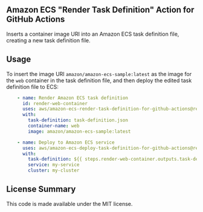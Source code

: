 ## Amazon ECS "Render Task Definition" Action for GitHub Actions

Inserts a container image URI into an Amazon ECS task definition file, creating a new task definition file.

## Usage

To insert the image URI `amazon/amazon-ecs-sample:latest` as the image for the `web` container in the task definition file, and then deploy the edited task definition file to ECS:

```yaml
    - name: Render Amazon ECS task definition
      id: render-web-container
      uses: aws/amazon-ecs-render-task-definition-for-github-actions@release
      with:
        task-definition: task-definition.json
        container-name: web
        image: amazon/amazon-ecs-sample:latest

    - name: Deploy to Amazon ECS service
      uses: aws/amazon-ecs-deploy-task-definition-for-github-actions@release
      with:
        task-definition: ${{ steps.render-web-container.outputs.task-definition }}
        service: my-service
        cluster: my-cluster
```

## License Summary

This code is made available under the MIT license.

